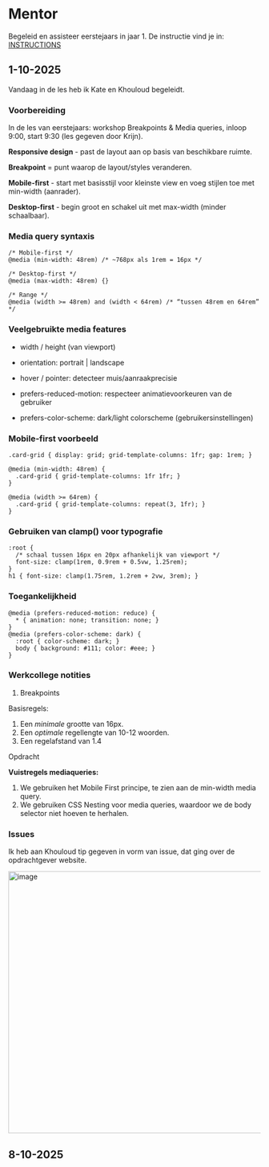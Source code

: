 # Mentor

Begeleid en assisteer eerstejaars in jaar 1. 
De instructie vind je in: [INSTRUCTIONS](https://github.com/fdnd-task/mentor/blob/main/docs/INSTRUCTIONS.md)



## 1-10-2025

Vandaag in de les heb ik Kate en Khouloud begeleidt.

### Voorbereiding

In de les van eerstejaars: workshop Breakpoints & Media queries, inloop 9:00, start 9:30 (les gegeven door Krijn).

**Responsive design** - past de layout aan op basis van beschikbare ruimte.

**Breakpoint** = punt waarop de layout/styles veranderen.

**Mobile-first** - start met basisstijl voor kleinste view en voeg stijlen toe met min-width (aanrader).

**Desktop-first** - begin groot en schakel uit met max-width (minder schaalbaar).

### Media query syntaxis

```
/* Mobile-first */
@media (min-width: 48rem) /* ~768px als 1rem = 16px */

/* Desktop-first */
@media (max-width: 48rem) {}

/* Range */
@media (width >= 48rem) and (width < 64rem) /* “tussen 48rem en 64rem” */

```

### Veelgebruikte media features

- width / height (van viewport)

- orientation: portrait | landscape

- hover / pointer: detecteer muis/aanraakprecisie

- prefers-reduced-motion: respecteer animatievoorkeuren van de gebruiker

- prefers-color-scheme: dark/light colorscheme (gebruikersinstellingen)

### Mobile-first voorbeeld

```
.card-grid { display: grid; grid-template-columns: 1fr; gap: 1rem; }

@media (min-width: 48rem) {
  .card-grid { grid-template-columns: 1fr 1fr; }
}

@media (width >= 64rem) {
  .card-grid { grid-template-columns: repeat(3, 1fr); }
}
```

### Gebruiken van clamp() voor typografie

```
:root {
  /* schaal tussen 16px en 20px afhankelijk van viewport */
  font-size: clamp(1rem, 0.9rem + 0.5vw, 1.25rem);
}
h1 { font-size: clamp(1.75rem, 1.2rem + 2vw, 3rem); }
```


### Toegankelijkheid

```
@media (prefers-reduced-motion: reduce) {
  * { animation: none; transition: none; }
}
@media (prefers-color-scheme: dark) {
  :root { color-scheme: dark; }
  body { background: #111; color: #eee; }
}
```


### Werkcollege notities

1. Breakpoints

Basisregels:

1. Een _minimale_ grootte van 16px.
2. Een _optimale_ regellengte van 10-12 woorden.
3. Een regelafstand van 1.4

Opdracht 

**Vuistregels mediaqueries:**
1. We gebruiken het Mobile First principe, te zien aan de min-width media query.
2. We gebruiken CSS Nesting voor media queries, waardoor we de body selector niet hoeven te herhalen.

### Issues

Ik heb aan Khouloud tip gegeven in vorm van issue, dat ging over de opdrachtgever website. 

<img width="703" height="522" alt="image" src="https://github.com/user-attachments/assets/13c79fb2-b820-4b4c-950d-4166a1a53635" />


## 8-10-2025


